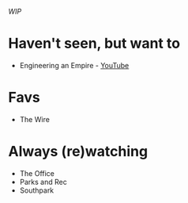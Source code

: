 _WIP_

# Haven't seen, but want to
- Engineering an Empire - [YouTube](https://www.youtube.com/watch?v=44F6G5Ehsls&list=PLvpFenv-nFqI19mtaAOf5aybg5IEcHlYL)

# Favs
- The Wire

# Always (re)watching
- The Office
- Parks and Rec
- Southpark
